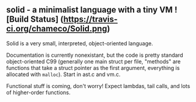 solid - a minimalist language with a tiny VM ![Build Status] (https://travis-ci.org/chameco/Solid.png)
--------------------------------------------
Solid is a very small, interpreted, object-oriented language.

Documentation is currently nonexistant, but the code is pretty standard object-oriented C99 (generally one main struct per file, "methods" are functions that take a struct pointer as the first argument, everything is allocated with `malloc`). Start in ast.c and vm.c.

Functional stuff is coming, don't worry! Expect lambdas, tail calls, and lots of higher-order functions.
